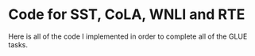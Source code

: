 # Code for SST, CoLA, WNLI and RTE

Here is all of the code I implemented in order to complete all of the GLUE tasks.
